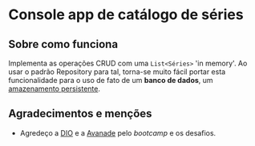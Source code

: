 
# Console app de catálogo de séries

## Sobre como funciona

Implementa as operações CRUD com uma `List<Séries>` 'in memory'. Ao usar o padrão Repository para tal, torna-se muito fácil portar esta funcionalidade para o uso de fato de um **banco de dados**, um <u>amazenamento persistente</u>.

## Agradecimentos e menções

 - Agredeço a [DIO](https://www.dio.me/sign-in) e a [Avanade](https://www.avanade.com/pt-br) pelo *bootcamp* e os desafios.
